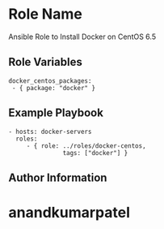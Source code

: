Role Name
========

Ansible Role to Install Docker on CentOS 6.5

Role Variables
--------------

```
docker_centos_packages:
 - { package: "docker" }
```

Example Playbook
-------------------------

    - hosts: docker-servers
      roles:
         - { role: ../roles/docker-centos,
                   tags: ["docker"] }

Author Information
------------------

# anandkumarpatel
###         #
